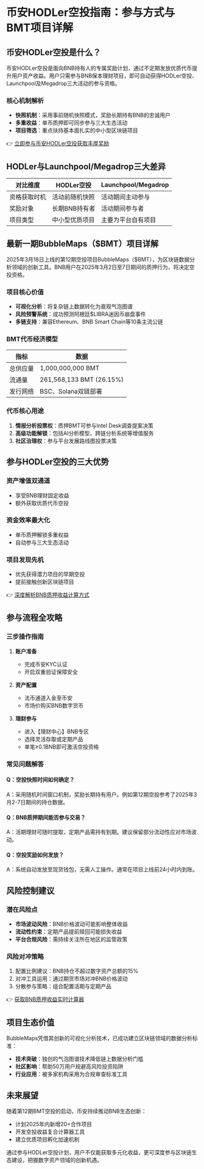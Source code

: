 # 币安HODLer空投指南：参与方式与BMT项目详解

## 币安HODLer空投是什么？

币安HODLer空投是面向BNB持有人的专属奖励计划，通过不定期发放优质代币提升用户资产收益。用户只需参与BNB保本理财项目，即可自动获得HODLer空投、Launchpool及Megadrop三大活动的参与资格。

### 核心机制解析

- **快照机制**：采用事前随机快照模式，奖励长期持有BNB的忠诚用户
- **多重收益**：单币质押即可同步参与三大生态活动
- **项目筛选**：重点扶持基本面扎实的中小型区块链项目

👉 [立即参与币安HODLer空投获取丰厚奖励](https://bit.ly/okx_welcome)

## HODLer与Launchpool/Megadrop三大差异

| 对比维度       | HODLer空投                | Launchpool/Megadrop       |
|----------------|---------------------------|---------------------------|
| 资格获取时机   | 活动前随机快照             | 活动期间主动参与           |
| 奖励对象       | 长期BNB持有者              | 活动期间参与者              |
| 项目类型       | 中小型优质项目             | 主要为平台自有项目          |

## 最新一期BubbleMaps（$BMT）项目详解

2025年3月18日上线的第12期空投项目BubbleMaps（$BMT），为区块链数据分析领域的创新工具。BNB用户在2025年3月2日至7日期间的质押行为，将决定空投资格。

### 项目核心价值

- **可视化分析**：将复杂链上数据转化为直观气泡图谱
- **风险预警系统**：成功预测阿根廷$LIBRA迷因币崩盘事件
- **多链支持**：兼容Ethereum、BNB Smart Chain等10条主流公链

### BMT代币经济模型

| 指标          | 数据                      |
|---------------|--------------------------|
| 总供应量      | 1,000,000,000 BMT        |
| 流通量        | 261,568,133 BMT (26.15%) |
| 发行网络      | BSC、Solana双链部署      |

### 代币核心用途

1. **情报分析投票权**：质押BMT可参与Intel Desk调查提案决策
2. **高级功能解锁**：包括AI分析模型、跨链分析系统等增值服务
3. **社区治理权**：参与平台发展路线图投票决策

## 参与HODLer空投的三大优势

### 资产增值双通道
- 享受BNB理财固定收益
- 额外获取优质代币空投

### 资金效率最大化
- 单币质押解锁多重权益
- 自动参与三大生态活动

### 项目发现先机
- 优先获得潜力项目的早期空投
- 提前接触创新区块链项目

👉 [深度解析BNB质押收益计算方式](https://bit.ly/okx_welcome)

## 参与流程全攻略

### 三步操作指南

1. **账户准备**
   - 完成币安KYC认证
   - 开启双重验证保障安全

2. **资产配置**
   - 法币通道入金至币安
   - 市场价购买BNB数字货币

3. **理财参与**
   - 进入【理财中心】BNB专区
   - 选择灵活存取或定期产品
   - 单笔≥0.1BNB即可激活空投资格

### 常见问题解答

#### Q：空投快照时间如何确定？
A：采用随机时间窗口机制，奖励长期持有用户。例如第12期空投参考了2025年3月2-7日期间的持仓数据。

#### Q：BNB质押期间能否参与交易？
A：活期理财可随时提取，定期产品需持有到期。建议保留部分流动性应对市场波动。

#### Q：空投奖励如何发放？
A：系统自动发放至现货钱包，无需人工操作。通常在项目上线前24小时内到账。

## 风险控制建议

### 潜在风险点

- **市场波动风险**：BNB价格波动可能影响整体收益
- **流动性约束**：定期产品提前赎回可能损失收益
- **平台合规风险**：需持续关注所在地区的监管政策

### 风险对冲策略

1. 配置比例建议：BNB持仓不超过数字资产总额的15%
2. 对冲工具运用：通过期货市场对冲BNB价格波动
3. 分散参与策略：组合配置活期与定期产品

👉 [获取BNB质押收益实时计算器](https://bit.ly/okx_welcome)

## 项目生态价值

BubbleMaps凭借其创新的可视化分析技术，已成功建立区块链领域的数据分析标准：

- **技术突破**：独创的气泡图谱技术降低链上数据分析门槛
- **社区影响**：帮助50万用户规避高风险投资陷阱
- **行业应用**：被多家机构采用为合规审查标准工具

## 未来展望

随着第12期BMT空投的启动，币安持续推动BNB生态创新：
- 计划2025年内新增20+合作项目
- 开发空投收益复合计算器工具
- 建立优质项目孵化加速机制

通过参与HODLer空投计划，用户不仅能获取多元化收益，更可深度参与区块链生态建设，把握数字资产领域的创新机遇。